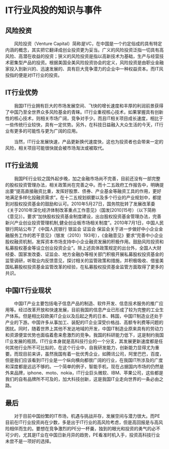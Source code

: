 # IT行业风投的知识与事件

## 风险投资

　　风险投资（Venture Capital）简称是VC，在中国是一个约定俗成的具有特定内涵的概念，其实把它翻译成创业投资更为妥当。广义的风险投资泛指一切具有高风险、高潜在收益的投资；狭义的风险投资是指以高新技术为基础，生产与经营技术密集型产品的投资。根据美国全美风险投资协会的定义，风险投资是由职业金融家投入到新兴的、迅速发展的、具有巨大竞争潜力的企业中一种权益资本。而IT风投指的便是对IT行业的投资。

## IT行业优势

　　我国IT行业拥有巨大的市场发展空间、飞快的增长速度和丰厚的利润前景获得了中国乃至全世界众多风险基金的青睐。IT行业重视核心技术，如果掌握具有创新性的核心技术，则相关市场广阔，竞争对手少。而且IT相关项目成长速度，相比于一些传统行业较快，具有一定优势。另外，在科技日益融入大众生活的今天，IT行业有更多的可能性与更为广阔的应用。

　　当然，IT行业发展快速，产品更新换代速度快，这也为投资者也会带来一定的风险，相关项目可能很快就会被市场淘汰或被取代。

## IT行业法规

　　我国PE行业较之国外起步晚，加之金融市场尚不完善，目前还没有一部完整的股权投资管理办法，相关政策尚在完善之中。而十二五政府工作报告中，明确提出要“提高直接融资比重，发挥好股票、债券、产业基金等融资工具的作用，更好地满足多样化投融资需求”。在十二五规划纲要以及多个行业的产业规划中，都提到对股权投资基金的鼓励和认可。2010年5月27日，国务院批转了发展改革委《关于2010年深化经济体制改革重点工作意见》（国发[2010]15号）（以下简称《意见》）。要求“加快股权投资基金制度建设，出台股权投资基金管理办法，完善新兴产业创业投资管理机制,健全创业板市场相关制度”。2010年7月1日，中国人民银行网站公布了《中国人民银行 银监会 证监会 保监会关于进一步做好中小企业金融服务工作的若干意见》（银发（2010）193号），《金融意见》要求“完善中小企业股权融资机制，发挥资本市场支持中小企业融资发展的积极作用。鼓励风险投资和私募股权基金等设立创业投资企业”。除上述具体政策规定的出台外，全国人大财经委、国家发改委、证监会、地方金融办等相关部门积极开展私募股权投资基金的监管调研，听取业内反馈意见，探讨相关的监管政策和措施，并积极吸收、借鉴美国私募股权投资基金监管改革的经验，在私募股权投资基金监管方面取得了更多的共识。

## 中国IT行业现状

　　中国IT产业主要包括电子信息产品的制造、软件开发、信息技术服务的推广应用等。经过改革开放和快速发展，目前我国的信息产业已形成了较为完整的工业生产体系。但是相比较欧美IT企业以及后起之秀的日本、韩国，中国IT制造业还处于产业的下游。中国许多从事加工、装配的IT企业深受价格战、高额专利费等问题的困扰。同时，随着世界上其他不发达地域的开发，中国IT制造业原来具有的劳动力和资源便宜优势也面临着愈来愈激烈的竞争。我国的科研能力低下，这是制约我国IT业发展的瓶颈。IT行业本身就是高科技行业的一个分支，其发展更新速度都是任何其他行业所不可比拟的，在这个行业中，自我研发能力，创新能力显得尤为重要。而现目前来讲，虽然我国有着一批优秀企业，如腾讯公司，阿里巴巴，百度，但是我们应该看到IT行业是一个纵向横向都很广阔的行业，在我国IT所涉及的广度和深度都是远远不够的。一个简单的例子，智能手机，现在占据国内市场的仍然是外来品牌，iphone、moto、nokia，IT行业巨头微软、IBM、苹果公司，这些都是我们的自有品牌所不可及的，加大科技创新，这是我国IT业走向世界的一条必由之路。

## 最后

　　对于目前中国纷繁的IT市场，机遇与挑战并存，发展空间与潜力很大。而PE目前在IT行业投资尚在少数，多是出于IT行业的高风险考虑，但是高回报是与高风险相伴而生的。要想在竞争激烈的PE分一杯羹，独到的眼光和投资的勇气的必不可少的，尤其是IT业在中国日新月异的趋势，PE看准时机入手，投资高科技行业未尝不是一项好的选择。